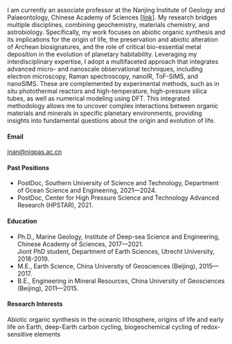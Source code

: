  

I am currently an associate professor at the Nanjing Institute of Geology and Palaeontology, Chinese Academy of Sciences [[link]](http://www.nigpas.cas.cn/sourcedb/cn/pep/fyjy/202405/t20240515_7162293.html). My research bridges multiple disciplines, combining geochemistry, materials chemistry, and astrobiology. Specifically, my work focuses on abiotic organic synthesis and its implications for the origin of life, the preservation and abiotic alteration of Archean biosignatures, and the role of critical bio-essential metal deposition in the evolution of planetary habitability. Leveraging my interdisciplinary expertise, I adopt a multifaceted approach that integrates advanced micro- and nanoscale observational techniques, including electron microscopy, Raman spectroscopy, nanoIR, ToF-SIMS, and nanoSIMS. These are complemented by experimental methods, such as in situ photothermal reactors and high-temperature, high-pressure silica tubes, as well as numerical modeling using DFT. This integrated methodology allows me to uncover complex interactions between organic materials and minerals in specific planetary environments, providing insights into fundamental questions about the origin and evolution of life.


#### Email
jnan@nigpas.ac.cn


#### Past Positions
- PostDoc, Southern University of Science and Technology, Department of Ocean Science and Engineering, 2021—2024.
- PostDoc, Center for High Pressure Science and Technology Advanced Research (HPSTAR), 2021.

#### Education
- Ph.D., Marine Geology, Institute of Deep-sea Science and Engineering, Chinese Academy of Sciences, 2017—2021.\
  Jiont PhD student, Department of Earth Sciences, Utrecht University, 2018-2019.
- M.E., Earth Science, China University of Geosciences (Beijing), 2015—2017.
- B.E., Engineering in Mineral Resources, China University of Geosciences (Beijing), 2011—2015.

#### Research Interests
Abiotic organic synthesis in the oceanic lithosphere, origins of life and early life on Earth, deep-Earth carbon cycling, biogeochemical cycling of redox-sensitive elements


